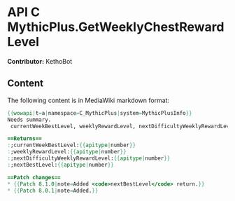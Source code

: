 # API C MythicPlus.GetWeeklyChestRewardLevel

**Contributor:** KethoBot

## Content

The following content is in MediaWiki markdown format:

```mediawiki
{{wowapi|t=a|namespace=C_MythicPlus|system=MythicPlusInfo}}
Needs summary.
 currentWeekBestLevel, weeklyRewardLevel, nextDifficultyWeeklyRewardLevel, nextBestLevel = C_MythicPlus.GetWeeklyChestRewardLevel()

==Returns==
:;currentWeekBestLevel:{{apitype|number}}
:;weeklyRewardLevel:{{apitype|number}}
:;nextDifficultyWeeklyRewardLevel:{{apitype|number}}
:;nextBestLevel:{{apitype|number}}

==Patch changes==
* {{Patch 8.1.0|note=Added <code>nextBestLevel</code> return.}}
* {{Patch 8.0.1|note=Added.}}
```